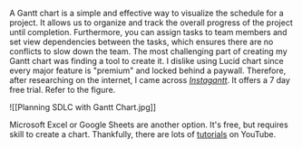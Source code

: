 A Gantt chart is a simple and effective way to visualize the schedule for a project. It allows us to organize and track the overall progress of the project until completion. Furthermore, you can assign tasks to team members and set view dependencies between the tasks, which ensures there are no conflicts to slow down the team. The most challenging part of creating my Gantt chart was finding a tool to create it. I dislike using Lucid chart since every major feature is "premium" and locked behind a paywall. Therefore, after researching on the internet, I came across [_Instagantt_](https://app.instagantt.com/r). It offers a 7 day free trial. Refer to the figure.

![[Planning SDLC with Gantt Chart.jpg]]


Microsoft Excel or Google Sheets are another option. It's free, but requires skill to create a chart. Thankfully, there are lots of [tutorials](https://youtu.be/un8j6QqpYa0) on YouTube.

